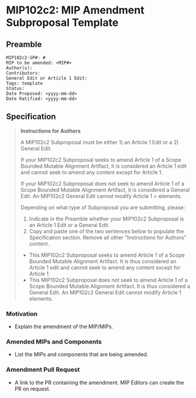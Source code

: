 # MIP102c2: MIP Amendment Subproposal Template

## Preamble

```
MIP102c2-SP#: #
MIP to be amended: <MIP#>
Author(s):
Contributors:
General Edit or Article 1 Edit:
Tags: template
Status:
Date Proposed: <yyyy-mm-dd>
Date Ratified: <yyyy-mm-dd>
```

## Specification

> **Instructions for Authors**
>
> A MIP102c2 Subproposal must be either 1) an Article 1 Edit or a 2) General Edit.
> 
> If your MIP102c2 Subproposal seeks to amend Article 1 of a Scope Bounded Mutable Alignment Artifact, it is considered an Article 1 edit and cannot seek to amend any content except for Article 1.
> 
> If your MIP102c2 Subproposal does not seek to amend Article 1 of a Scope Bounded Mutable Alignment Artifact, it is considered a General Edit. An MIP102c2 General Edit cannot modify Article 1 > elements.
> 
> Depending on what type of Subproposal you are submitting, please:
> 
> 1. Indicate in the Preamble whether your MIP102c2 Subproposal is an Article 1 Edit or a General Edit.
> 2. Copy and paste one of the two sentences below to populate the Specification section. Remove all other "Instructions for Authors" content.
> 
> - This MIP102c2 Subproposal seeks to amend Article 1 of a Scope Bounded Mutable Alignment Artifact. It is thus considered an Article 1 edit and cannot seek to amend any content except for Article 1.
> - This MIP102c2 Subproposal does not seek to amend Article 1 of a Scope Bounded Mutable Alignment Artifact. It is thus considered a General Edit. An MIP102c2 General Edit cannot modify Article 1 elements.

### Motivation

- Explain the amendment of the MIP/MIPs.

### Amended MIPs and Components

- List the MIPs and components that are being amended.

### Amendment Pull Request

- A link to the PR containing the amendment. MIP Editors can create the PR on request.